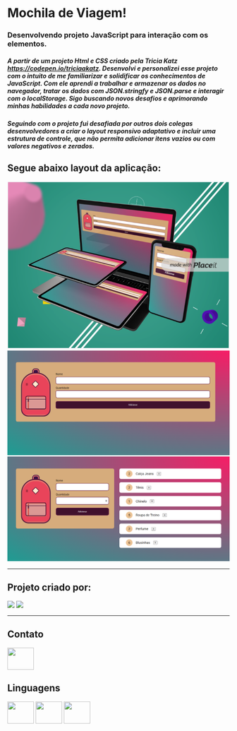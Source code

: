 # Mochila de Viagem!

### Desenvolvendo projeto JavaScript para interação com os elementos.

##### A partir de um projeto Html e CSS criado pela Tricia Katz https://codepen.io/triciaakatz. Desenvolvi e personalizei esse projeto com o intuito de me familiarizar e solidificar os conhecimentos de JavaScript. Com ele aprendi a trabalhar e armazenar os dados no navegador, tratar os dados com JSON.stringfy e JSON.parse e interagir com o localStorage. Sigo buscando novos desafios e aprimorando minhas habilidades a cada novo projeto.

##### Seguindo com o projeto fui desafiada por outros dois colegas desenvolvedores a criar o layout responsivo adaptativo e incluir uma estrutura de controle, que não permita adicionar itens vazios ou com valores negativos e zerados.

## Segue abaixo layout da aplicação:

![Alt text](images/LayoutResposivo.PNG)
![Alt text](images/layoutfixo1.PNG)
![Alt text](images/layoutfixo2.PNG)

---

## Projeto criado por:

<div>
<img height="150em" src="https://github-readme-stats.vercel.app/api?username=FabianaLino&show_icons=true&theme=radical">

<img height="150em" src="https://github-readme-stats.vercel.app/api/top-langs/?username=FabianaLino&compact_progress=true">
</div>

---

## Contato

<a href="https://www.linkedin.com/in/fabiana-lino/">

<img src="https://cdn.jsdelivr.net/gh/devicons/devicon/icons/linkedin/linkedin-original.svg" align="center" height="50" width="60">
</a>

## Linguagens

<div>
<img src="https://cdn.jsdelivr.net/gh/devicons/devicon/icons/css3/css3-original.svg" align="center" height="50" width="60">

<img src="https://cdn.jsdelivr.net/gh/devicons/devicon/icons/html5/html5-original.svg" align="center" height="50" width="60">

<img src="https://cdn.jsdelivr.net/gh/devicons/devicon/icons/javascript/javascript-original.svg" align="center" height="50" width="60">
</div>
